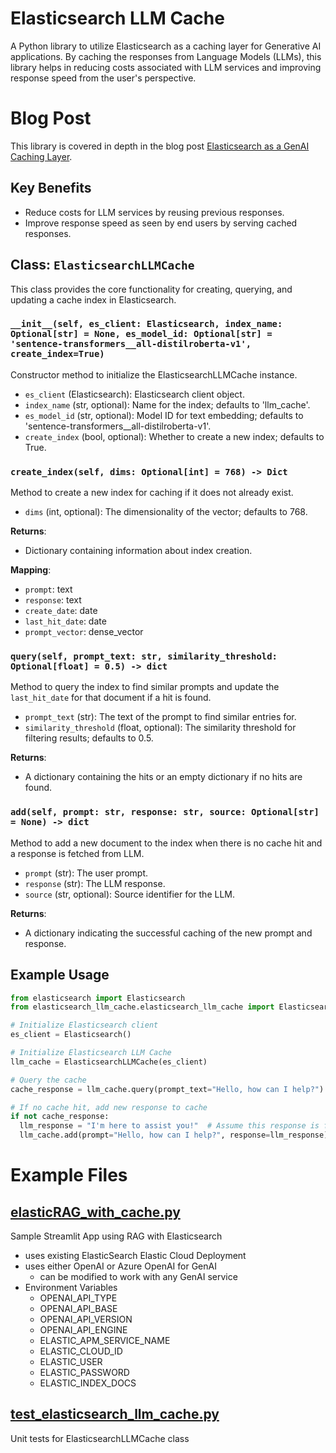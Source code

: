 # Elasticsearch LLM Cache
A Python library to utilize Elasticsearch as a caching layer for Generative AI applications. By caching the responses from Language Models (LLMs), this library helps in reducing costs associated with LLM services and improving response speed from the user's perspective.

# Blog Post
This library is covered in depth in the blog post [Elasticsearch as a GenAI Caching Layer](https://www.elastic.co/search-labs/elasticsearch-as-a-genai-caching-layer).

## Key Benefits
- Reduce costs for LLM services by reusing previous responses.
- Improve response speed as seen by end users by serving cached responses.

## Class: `ElasticsearchLLMCache`
This class provides the core functionality for creating, querying, and updating a cache index in Elasticsearch.

### `__init__(self, es_client: Elasticsearch, index_name: Optional[str] = None, es_model_id: Optional[str] = 'sentence-transformers__all-distilroberta-v1', create_index=True)`
Constructor method to initialize the ElasticsearchLLMCache instance.

- `es_client` (Elasticsearch): Elasticsearch client object.
- `index_name` (str, optional): Name for the index; defaults to 'llm_cache'.
- `es_model_id` (str, optional): Model ID for text embedding; defaults to 'sentence-transformers__all-distilroberta-v1'.
- `create_index` (bool, optional): Whether to create a new index; defaults to True.

### `create_index(self, dims: Optional[int] = 768) -> Dict`
Method to create a new index for caching if it does not already exist.

- `dims` (int, optional): The dimensionality of the vector; defaults to 768.

**Returns**:
- Dictionary containing information about index creation.

**Mapping**:
- `prompt`: text
- `response`: text
- `create_date`: date
- `last_hit_date`: date
- `prompt_vector`: dense_vector

### `query(self, prompt_text: str, similarity_threshold: Optional[float] = 0.5) -> dict`
Method to query the index to find similar prompts and update the `last_hit_date` for that document if a hit is found.

- `prompt_text` (str): The text of the prompt to find similar entries for.
- `similarity_threshold` (float, optional): The similarity threshold for filtering results; defaults to 0.5.

**Returns**:
- A dictionary containing the hits or an empty dictionary if no hits are found.

### `add(self, prompt: str, response: str, source: Optional[str] = None) -> dict`
Method to add a new document to the index when there is no cache hit and a response is fetched from LLM.

- `prompt` (str): The user prompt.
- `response` (str): The LLM response.
- `source` (str, optional): Source identifier for the LLM.

**Returns**:
- A dictionary indicating the successful caching of the new prompt and response.

## Example Usage

```python
from elasticsearch import Elasticsearch
from elasticsearch_llm_cache.elasticsearch_llm_cache import ElasticsearchLLMCache

# Initialize Elasticsearch client
es_client = Elasticsearch()

# Initialize Elasticsearch LLM Cache
llm_cache = ElasticsearchLLMCache(es_client)

# Query the cache
cache_response = llm_cache.query(prompt_text="Hello, how can I help?")

# If no cache hit, add new response to cache
if not cache_response:
  llm_response = "I'm here to assist you!"  # Assume this response is fetched from LLM
  llm_cache.add(prompt="Hello, how can I help?", response=llm_response)
   ```

# Example Files
## [elasticRAG_with_cache.py](examples/elasticRAG_with_cache.py)
Sample Streamlit App using RAG with Elasticsearch

- uses existing ElasticSearch Elastic Cloud Deployment
- uses either OpenAI or Azure OpenAI for GenAI
  - can be modified to work with any GenAI service
- Environment Variables
  - OPENAI_API_TYPE
  - OPENAI_API_BASE
  - OPENAI_API_VERSION
  - OPENAI_API_ENGINE
  - ELASTIC_APM_SERVICE_NAME
  - ELASTIC_CLOUD_ID
  - ELASTIC_USER
  - ELASTIC_PASSWORD
  - ELASTIC_INDEX_DOCS

## [test_elasticsearch_llm_cache.py](tests/test_elasticsearch_llm_cache.py)
Unit tests for ElasticsearchLLMCache class